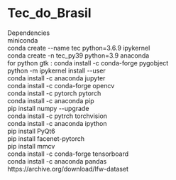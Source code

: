 # Tec_do_Brasil

<p>Dependencies<br/>
miniconda<br/>
conda create --name tec python=3.6.9 ipykernel<br/>
conda create -n tec_py39 python=3.9 anaconda<br/>
for python gtk : conda install -c conda-forge pygobject<br/>
python -m ipykernel install --user<br/>
conda install -c anaconda jupyter<br/>
conda install -c conda-forge opencv<br/>
conda install -c pytorch pytorch<br/>
conda install -c anaconda pip<br/>
pip install numpy --upgrade<br/>
conda install -c pytrch torchvision<br/>
conda install -c anaconda ipython<br/>
pip install PyQt6<br/>
pip install facenet-pytorch<br/>
pip install mmcv<br/>
conda install -c conda-forge tensorboard<br/>
conda install -c anaconda pandas<br/>
https://archive.org/download/lfw-dataset<br/>
<p/>
